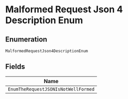 
# Malformed Request Json 4 Description Enum

## Enumeration

`MalformedRequestJson4DescriptionEnum`

## Fields

| Name |
|  --- |
| `EnumTheRequestJSONIsNotWellFormed` |

